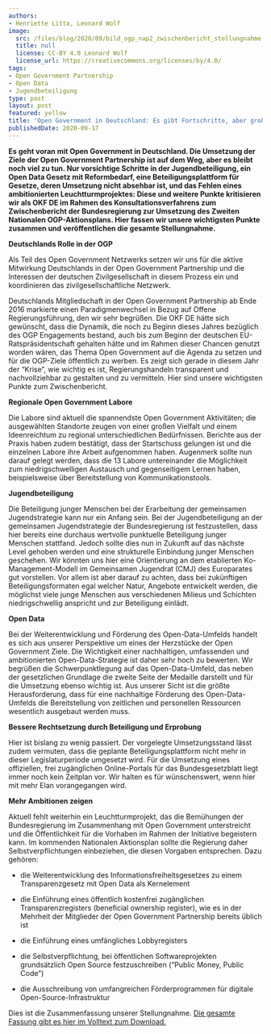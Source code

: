 ```yaml
---
authors:
- Henriette Litta, Leonard Wolf
image:
  src: /files/blog/2020/09/bild_ogp_nap2_zwischenbericht_stellungnahme.png
  title: null
  license: CC-BY 4.0 Leonard Wolf
  license_url: https://creativecommons.org/licenses/by/4.0/
tags:
- Open Government Partnership
- Open Data
- Jugendbeteiligung
type: post
layout: post
featured: yellow
title: 'Open Government in Deutschland: Es gibt Fortschritte, aber große Ambitionen fehlen'
publishedDate: 2020-09-17
---
```


**Es geht voran mit Open Government in Deutschland. Die Umsetzung der Ziele der Open Government Partnership ist auf dem Weg, aber es bleibt noch viel zu tun. Nur vorsichtige Schritte in der Jugendbeteiligung, ein Open Data Gesetz mit Reformbedarf, eine Beteiligungsplattform für Gesetze, deren Umsetzung nicht absehbar ist, und das Fehlen eines ambitionierten Leuchtturmprojektes: Diese und weitere Punkte kritisieren wir als OKF DE im Rahmen des Konsultationsverfahrens zum Zwischenbericht der Bundesregierung zur Umsetzung des Zweiten Nationalen OGP-Aktionsplans. Hier fassen wir unsere wichtigsten Punkte zusammen und veröffentlichen die gesamte Stellungnahme.**


**Deutschlands Rolle in der OGP**

Als Teil des Open Government Netzwerks setzen wir uns für die aktive Mitwirkung Deutschlands in der Open Government Partnership und die Interessen der deutschen Zivilgesellschaft in diesem Prozess ein und koordinieren das zivilgesellschaftliche Netzwerk.

Deutschlands Mitgliedschaft in der Open Government Partnership ab Ende 2016 markierte einen Paradigmenwechsel in Bezug auf Offene Regierungsführung, den wir sehr begrüßen. Die OKF DE hätte sich gewünscht, dass die Dynamik, die noch zu Beginn dieses Jahres bezüglich des OGP Engagements bestand, auch bis zum Beginn der deutschen EU-Ratspräsidentschaft gehalten hätte und im Rahmen dieser Chancen genutzt worden wären, das Thema Open Government auf die Agenda zu setzen und für die OGP-Ziele öffentlich zu werben. Es zeigt sich gerade in diesem Jahr der “Krise”, wie wichtig es ist, Regierungshandeln transparent und nachvollziehbar zu gestalten und zu vermitteln. Hier sind unsere wichtigsten Punkte zum Zwischenbericht.

**Regionale Open Government Labore**

Die Labore sind aktuell die spannendste Open Government Aktivitäten; die ausgewählten Standorte zeugen von einer großen Vielfalt und einem Ideenreichtum zu regional unterschiedlichen Bedürfnissen. Berichte aus der Praxis haben zudem bestätigt, dass der Startschuss gelungen ist und die einzelnen Labore ihre Arbeit aufgenommen haben. Augenmerk sollte nun darauf gelegt werden, dass die 13 Labore untereinander die Möglichkeit zum niedrigschwelligen Austausch und gegenseitigem Lernen haben, beispielsweise über Bereitstellung von Kommunikationstools. 

**Jugendbeteiligung**

Die Beteiligung junger Menschen bei der Erarbeitung der gemeinsamen Jugendstrategie kann nur ein Anfang sein. Bei der Jugendbeteiligung an der gemeinsamen Jugendstrategie der Bundesregierung ist festzustellen, dass hier bereits eine durchaus wertvolle punktuelle Beteiligung junger Menschen stattfand. Jedoch sollte dies nun in Zukunft auf das nächste Level gehoben werden und eine strukturelle Einbindung junger Menschen geschehen. Wir könnten uns hier eine Orientierung an dem etablierten Ko-Management-Modell im Gemeinsamen Jugendrat (CMJ) des Europarates gut vorstellen. Vor allem ist aber darauf zu achten, dass bei zukünftigen Beteiligungsformaten egal welcher Natur, Angebote entwickelt werden, die möglichst viele junge Menschen aus verschiedenen Milieus und Schichten niedrigschwellig anspricht und zur Beteiligung einlädt.

**Open Data**

Bei der Weiterentwicklung und Förderung des Open-Data-Umfelds handelt es sich aus unserer Perspektive um eines der Herzstücke der Open Government Ziele. Die Wichtigkeit einer nachhaltigen, umfassenden und ambitionierten Open-Data-Strategie ist daher sehr hoch zu bewerten. Wir begrüßen die Schwerpunktlegung auf das Open-Data-Umfeld, das neben der gesetzlichen Grundlage die zweite Seite der Medaille darstellt und für die Umsetzung ebenso wichtig ist. Aus unserer Sicht ist die größte Herausforderung, dass für eine nachhaltige Förderung des Open-Data-Umfelds die Bereitstellung von zeitlichen und personellen Ressourcen wesentlich ausgebaut werden muss.

**Bessere Rechtsetzung durch Beteiligung und Erprobung**

Hier ist bislang zu wenig passiert. Der vorgelegte Umsetzungsstand lässt zudem vermuten, dass die geplante Beteiligungsplattform nicht mehr in dieser Legislaturperiode umgesetzt wird. Für die Umsetzung eines offiziellen, frei zugänglichen Online-Portals für das Bundesgesetzblatt liegt immer noch kein Zeitplan vor. Wir halten es für wünschenswert, wenn hier mit mehr Elan vorangegangen wird.

**Mehr Ambitionen zeigen**

Aktuell fehlt weiterhin ein Leuchtturmprojekt, das die Bemühungen der Bundesregierung im Zusammenhang mit Open Government unterstreicht und die Öffentlichkeit für die Vorhaben im Rahmen der Initiative begeistern kann. Im kommenden Nationalen Aktionsplan sollte die Regierung daher Selbstverpflichtungen einbeziehen, die diesen Vorgaben entsprechen. Dazu gehören:

- die Weiterentwicklung des Informationsfreiheitsgesetzes zu einem Transparenzgesetz mit Open Data als Kernelement

- die Einführung eines öffentlich kostenfrei zugänglichen Transparenzregisters (beneficial ownership register), wie es in der Mehrheit der Mitglieder der Open Government Partnership bereits üblich ist

- die Einführung eines umfängliches Lobbyregisters

- die Selbstverpflichtung, bei öffentlichen Softwareprojekten grundsätzlich Open Source festzuschreiben (“Public Money, Public Code”)

- die Ausschreibung von umfangreichen Förderprogrammen für digitale Open-Source-Infrastruktur

Dies ist die Zusammenfassung unserer Stellungnahme. [Die gesamte Fassung gibt es hier im Volltext zum Download.](/files/blog/2020/09/2020-08-31_OKF_Stellungnahme_OGP.pdf)